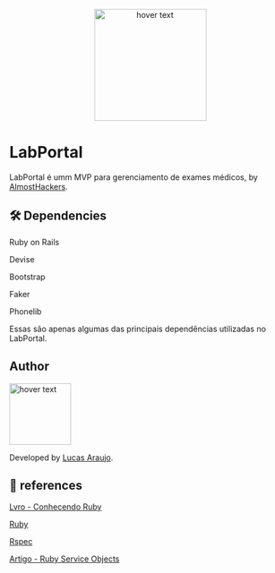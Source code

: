 <p align="center">
  <img src="https://almosthackers.net/wp-content/uploads/sites/4/2022/07/logo.png" width="200" title="hover text">
  
</p>
<h1>LabPortal</h1>
<p> LabPortal é umm MVP para gerenciamento de exames médicos, by <a href= "https://almosthackers.net/"> AlmostHackers</a>.</p>    

<h2> 🛠 Dependencies</h2>

<p>Ruby on Rails</p>
<p>Devise</p>
<p>Bootstrap</p>
<p>Faker</p>
<p>Phonelib</p>

Essas são apenas algumas das principais dependências utilizadas no LabPortal. 


<h2> Author</h2>

<img src="https://avatars.githubusercontent.com/u/68801163?s=96&v=4" width="110" title="hover text">

<p>Developed by <a href="https://www.linkedin.com/in/lucasaraujomouta/">Lucas Araujo</a>.</strong></p>



<h2> 📝 references</h2>

<p><a href="https://leanpub.com/conhecendo-ruby"> Lvro - Conhecendo Ruby </a></p>
<p><a href="https://www.ruby-lang.org/pt/"> Ruby </a></p>
<p><a href="https://www.rubyguides.com/2018/11/rspec-introduction/"> Rspec </a></p>
<p><a href="https://medium.com/@anchietajunior/c%C3%B3digo-organizado-reutiliz%C3%A1vel-e-f%C3%A1cil-de-testar-utilizando-ruby-service-objects-80c750876610/"> Artigo - Ruby Service Objects </a></p>

